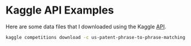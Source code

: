 # Kaggle API Examples

Here are some data files that I downloaded using the Kaggle [API](https://github.com/Kaggle/kaggle-api).

```bash
kaggle competitions download -c us-patent-phrase-to-phrase-matching
```